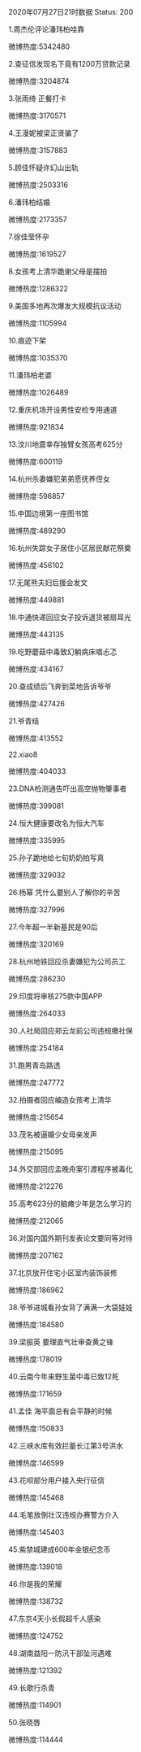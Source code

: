 2020年07月27日21时数据
Status: 200

1.周杰伦评论潘玮柏哇靠

微博热度:5342480

2.查征信发现名下竟有1200万贷款记录

微博热度:3204874

3.张雨绮 正餐打卡

微博热度:3170571

4.王漫妮被梁正贤骗了

微博热度:3157883

5.顾佳怀疑许幻山出轨

微博热度:2503316

6.潘玮柏结婚

微博热度:2173357

7.徐佳莹怀孕

微博热度:1619527

8.女孩考上清华跪谢父母是摆拍

微博热度:1286322

9.美国多地再次爆发大规模抗议活动

微博热度:1105994

10.痕迹下架

微博热度:1035370

11.潘玮柏老婆

微博热度:1026489

12.重庆机场开设男性安检专用通道

微博热度:921834

13.汶川地震幸存独臂女孩高考625分

微博热度:600119

14.杭州杀妻嫌犯弟弟愿抚养侄女

微博热度:596857

15.中国边境第一座图书馆

微博热度:489290

16.杭州失踪女子居住小区居民献花祭奠

微博热度:456102

17.无尾熊夫妇后援会发文

微博热度:449881

18.中通快递回应女子投诉退货被扇耳光

微博热度:443135

19.吃野蘑菇中毒致幻躺病床唱忐忑

微博热度:434167

20.查成绩后飞奔到菜地告诉爷爷

微博热度:427426

21.爷青结

微博热度:413552

22.xiao8

微博热度:404033

23.DNA检测通告吓出高空抛物肇事者

微博热度:399081

24.恒大健康要改名为恒大汽车

微博热度:335995

25.孙子跪地给七旬奶奶拍写真

微博热度:329032

26.杨幂 凭什么要别人了解你的辛苦

微博热度:327996

27.今年超一半新基民是90后

微博热度:320169

28.杭州地铁回应杀妻嫌犯为公司员工

微博热度:286230

29.印度将审核275款中国APP

微博热度:264033

30.人社局回应郑云龙前公司违规缴社保

微博热度:254184

31.跑男青岛路透

微博热度:247772

32.拍摄者回应编造女孩考上清华

微博热度:215654

33.茂名被逼婚少女母亲发声

微博热度:215095

34.外交部回应孟晚舟案引渡程序被毒化

微博热度:212276

35.高考623分的脑瘫少年是怎么学习的

微博热度:212065

36.对国内国外期刊发表论文要同等对待

微博热度:207162

37.北京放开住宅小区室内装饰装修

微博热度:186962

38.爷爷进城看孙女背了满满一大袋娃娃

微博热度:184580

39.梁振英 要理直气壮审查黄之锋

微博热度:178019

40.云南今年来野生菌中毒已致12死

微博热度:171659

41.孟佳 海平面总有会平静的时候

微博热度:150833

42.三峡水库有效拦蓄长江第3号洪水

微博热度:146599

43.花呗部分用户接入央行征信

微博热度:145468

44.毛笔放倒壮汉违规办赛警方介入

微博热度:145403

45.紫禁城建成600年金银纪念币

微博热度:139018

46.你是我的荣耀

微博热度:138732

47.东京4天小长假超千人感染

微博热度:124752

48.湖南益阳一防汛干部坠河遇难

微博热度:121392

49.长歌行杀青

微博热度:114901

50.张晓唇

微博热度:114444

